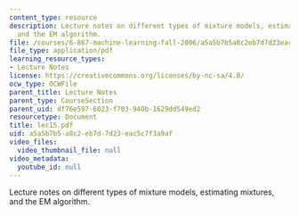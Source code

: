 ```yaml
---
content_type: resource
description: Lecture notes on different types of mixture models, estimating mixtures,
  and the EM algorithm.
file: /courses/6-867-machine-learning-fall-2006/a5a5b7b5a8c2eb7d7d23eac5c7f3a9af_lec15.pdf
file_type: application/pdf
learning_resource_types:
- Lecture Notes
license: https://creativecommons.org/licenses/by-nc-sa/4.0/
ocw_type: OCWFile
parent_title: Lecture Notes
parent_type: CourseSection
parent_uid: df76e597-6023-f703-940b-1629dd549ed2
resourcetype: Document
title: lec15.pdf
uid: a5a5b7b5-a8c2-eb7d-7d23-eac5c7f3a9af
video_files:
  video_thumbnail_file: null
video_metadata:
  youtube_id: null
---
```

Lecture notes on different types of mixture models, estimating mixtures, and the EM algorithm.